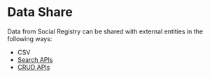 # Data Share

Data from Social Registry can be shared with external entities in the following ways:

* CSV
* [Search APIs](api/search-apis.md)&#x20;
* [CRUD APIs](../functionality/api/individual-apis.md)

